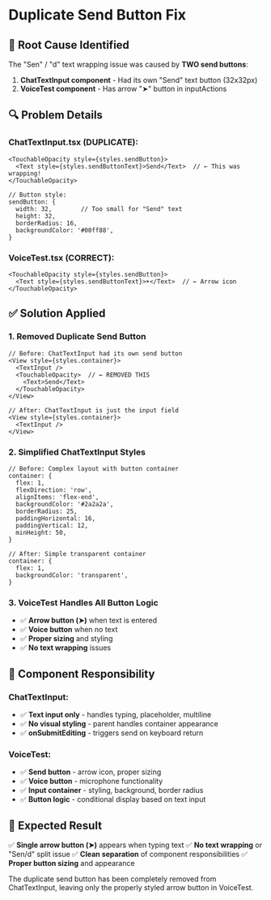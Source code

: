 # Duplicate Send Button Fix

## 🐛 **Root Cause Identified**

The "Sen" / "d" text wrapping issue was caused by **TWO send buttons**:

1. **ChatTextInput component** - Had its own "Send" text button (32x32px)
2. **VoiceTest component** - Has arrow "➤" button in inputActions

## 🔍 **Problem Details**

### **ChatTextInput.tsx (DUPLICATE)**:
```tsx
<TouchableOpacity style={styles.sendButton}>
  <Text style={styles.sendButtonText}>Send</Text>  // ← This was wrapping!
</TouchableOpacity>

// Button style:
sendButton: {
  width: 32,        // Too small for "Send" text
  height: 32,
  borderRadius: 16,
  backgroundColor: '#00ff88',
}
```

### **VoiceTest.tsx (CORRECT)**:
```tsx
<TouchableOpacity style={styles.sendButton}>
  <Text style={styles.sendButtonText}>➤</Text>  // ← Arrow icon
</TouchableOpacity>
```

## ✅ **Solution Applied**

### **1. Removed Duplicate Send Button**
```tsx
// Before: ChatTextInput had its own send button
<View style={styles.container}>
  <TextInput />
  <TouchableOpacity>  // ← REMOVED THIS
    <Text>Send</Text>
  </TouchableOpacity>
</View>

// After: ChatTextInput is just the input field
<View style={styles.container}>
  <TextInput />
</View>
```

### **2. Simplified ChatTextInput Styles**
```tsx
// Before: Complex layout with button container
container: {
  flex: 1,
  flexDirection: 'row',
  alignItems: 'flex-end',
  backgroundColor: '#2a2a2a',
  borderRadius: 25,
  paddingHorizontal: 16,
  paddingVertical: 12,
  minHeight: 50,
}

// After: Simple transparent container
container: {
  flex: 1,
  backgroundColor: 'transparent',
}
```

### **3. VoiceTest Handles All Button Logic**
- ✅ **Arrow button (➤)** when text is entered
- ✅ **Voice button** when no text
- ✅ **Proper sizing** and styling
- ✅ **No text wrapping** issues

## 🎯 **Component Responsibility**

### **ChatTextInput**: 
- ✅ **Text input only** - handles typing, placeholder, multiline
- ✅ **No visual styling** - parent handles container appearance
- ✅ **onSubmitEditing** - triggers send on keyboard return

### **VoiceTest**: 
- ✅ **Send button** - arrow icon, proper sizing
- ✅ **Voice button** - microphone functionality
- ✅ **Input container** - styling, background, border radius
- ✅ **Button logic** - conditional display based on text input

## 🚀 **Expected Result**

✅ **Single arrow button (➤)** appears when typing text
✅ **No text wrapping** or "Sen/d" split issue
✅ **Clean separation** of component responsibilities
✅ **Proper button sizing** and appearance

The duplicate send button has been completely removed from ChatTextInput, leaving only the properly styled arrow button in VoiceTest.
